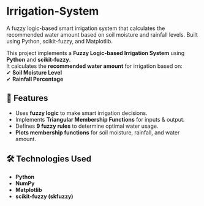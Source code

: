 # Irrigation-System
A fuzzy logic-based smart irrigation system that calculates the recommended water amount based on soil moisture and rainfall levels. Built using Python, scikit-fuzzy, and Matplotlib.

This project implements a **Fuzzy Logic-based Irrigation System** using **Python** and **scikit-fuzzy**.  
It calculates the **recommended water amount** for irrigation based on:  
✔ **Soil Moisture Level**  
✔ **Rainfall Percentage**  

## 🚀 Features  
- Uses **fuzzy logic** to make smart irrigation decisions.  
- Implements **Triangular Membership Functions** for inputs & output.  
- Defines **9 fuzzy rules** to determine optimal water usage.  
- **Plots membership functions** for soil moisture, rainfall, and water amount.  

## 🛠️ Technologies Used  
- **Python**  
- **NumPy**  
- **Matplotlib**  
- **scikit-fuzzy (skfuzzy)**
